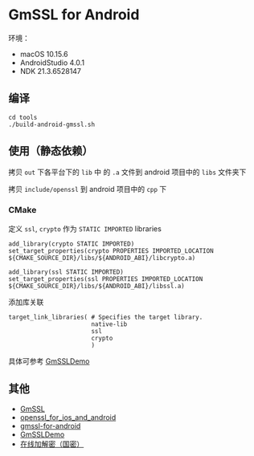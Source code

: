 
# GmSSL for Android

环境：  
- macOS 10.15.6
- AndroidStudio 4.0.1
- NDK 21.3.6528147

## 编译

```
cd tools
./build-android-gmssl.sh
```

## 使用（静态依赖）

拷贝 `out` 下各平台下的 `lib` 中 的 `.a` 文件到 android 项目中的 `libs` 文件夹下

拷贝 `include/openssl` 到 android 项目中的 `cpp` 下

### CMake

定义 `ssl`, `crypto` 作为 `STATIC IMPORTED` libraries

```
add_library(crypto STATIC IMPORTED)
set_target_properties(crypto PROPERTIES IMPORTED_LOCATION ${CMAKE_SOURCE_DIR}/libs/${ANDROID_ABI}/libcrypto.a)

add_library(ssl STATIC IMPORTED)
set_target_properties(ssl PROPERTIES IMPORTED_LOCATION ${CMAKE_SOURCE_DIR}/libs/${ANDROID_ABI}/libssl.a)
```

添加库关联

```
target_link_libraries( # Specifies the target library.
                       native-lib
                       ssl
                       crypto
                       )
```

具体可参考 [GmSSLDemo](./example/GmSSLDemo)

## 其他

- [GmSSL](https://github.com/guanzhi/GmSSL)
- [openssl_for_ios_and_android](https://github.com/leenjewel/openssl_for_ios_and_android)
- [gmssl-for-android](https://github.com/wangp8895/gmssl-for-android)
- [GmSSLDemo](https://github.com/ikantech/GmSSLDemo)
- [在线加解密（国密）](http://i.goto327.top:85/CryptTools/SymmCrypt.aspx)